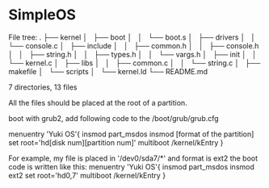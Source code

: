 # SimpleOS

File tree:
.
├── kernel
│   ├── boot
│   │   └── boot.s
│   ├── drivers
│   │   └── console.c
│   ├── include
│   │   ├── common.h
│   │   ├── console.h
│   │   ├── string.h
│   │   ├── types.h
│   │   └── vargs.h
│   ├── init
│   │   └── kernel.c
│   ├── libs
│   │   ├── common.c
│   │   └── string.c
│   ├── makefile
│   └── scripts
│       └── kernel.ld
└── README.md

7 directories, 13 files

All the files should be placed at the root of a partition. 

boot with grub2, add following code to the /boot/grub/grub.cfg

menuentry 'Yuki OS'{
     insmod part_msdos
     insmod [format of the partition]
     set root='hd[disk num][partition num]'
     multiboot /kernel/kEntry
}

For example, my file is placed in '/dev0/sda7/*' and format is ext2
the boot code is written like this:
menuentry 'Yuki OS'{
     insmod part_msdos
     insmod ext2
     set root='hd0,7'
     multiboot /kernel/kEntry
}
